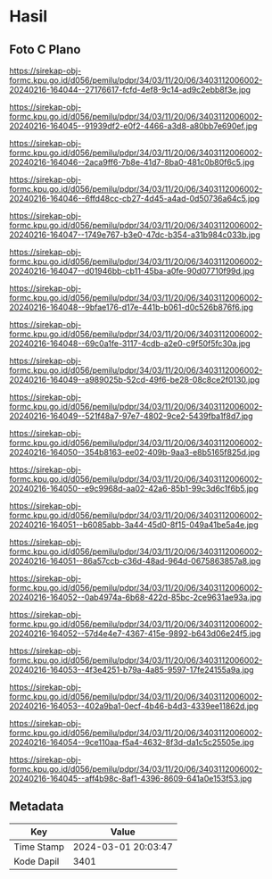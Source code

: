 # Hasil

## Foto C Plano

https://sirekap-obj-formc.kpu.go.id/d056/pemilu/pdpr/34/03/11/20/06/3403112006002-20240216-164044--27176617-fcfd-4ef8-9c14-ad9c2ebb8f3e.jpg

https://sirekap-obj-formc.kpu.go.id/d056/pemilu/pdpr/34/03/11/20/06/3403112006002-20240216-164045--91939df2-e0f2-4466-a3d8-a80bb7e690ef.jpg

https://sirekap-obj-formc.kpu.go.id/d056/pemilu/pdpr/34/03/11/20/06/3403112006002-20240216-164046--2aca9ff6-7b8e-41d7-8ba0-481c0b80f6c5.jpg

https://sirekap-obj-formc.kpu.go.id/d056/pemilu/pdpr/34/03/11/20/06/3403112006002-20240216-164046--6ffd48cc-cb27-4d45-a4ad-0d50736a64c5.jpg

https://sirekap-obj-formc.kpu.go.id/d056/pemilu/pdpr/34/03/11/20/06/3403112006002-20240216-164047--1749e767-b3e0-47dc-b354-a31b984c033b.jpg

https://sirekap-obj-formc.kpu.go.id/d056/pemilu/pdpr/34/03/11/20/06/3403112006002-20240216-164047--d01946bb-cb11-45ba-a0fe-90d07710f99d.jpg

https://sirekap-obj-formc.kpu.go.id/d056/pemilu/pdpr/34/03/11/20/06/3403112006002-20240216-164048--9bfae176-d17e-441b-b061-d0c526b876f6.jpg

https://sirekap-obj-formc.kpu.go.id/d056/pemilu/pdpr/34/03/11/20/06/3403112006002-20240216-164048--69c0a1fe-3117-4cdb-a2e0-c9f50f5fc30a.jpg

https://sirekap-obj-formc.kpu.go.id/d056/pemilu/pdpr/34/03/11/20/06/3403112006002-20240216-164049--a989025b-52cd-49f6-be28-08c8ce2f0130.jpg

https://sirekap-obj-formc.kpu.go.id/d056/pemilu/pdpr/34/03/11/20/06/3403112006002-20240216-164049--521f48a7-97e7-4802-9ce2-5439fba1f8d7.jpg

https://sirekap-obj-formc.kpu.go.id/d056/pemilu/pdpr/34/03/11/20/06/3403112006002-20240216-164050--354b8163-ee02-409b-9aa3-e8b5165f825d.jpg

https://sirekap-obj-formc.kpu.go.id/d056/pemilu/pdpr/34/03/11/20/06/3403112006002-20240216-164050--e9c9968d-aa02-42a6-85b1-99c3d6c1f6b5.jpg

https://sirekap-obj-formc.kpu.go.id/d056/pemilu/pdpr/34/03/11/20/06/3403112006002-20240216-164051--b6085abb-3a44-45d0-8f15-049a41be5a4e.jpg

https://sirekap-obj-formc.kpu.go.id/d056/pemilu/pdpr/34/03/11/20/06/3403112006002-20240216-164051--86a57ccb-c36d-48ad-964d-0675863857a8.jpg

https://sirekap-obj-formc.kpu.go.id/d056/pemilu/pdpr/34/03/11/20/06/3403112006002-20240216-164052--0ab4974a-6b68-422d-85bc-2ce9631ae93a.jpg

https://sirekap-obj-formc.kpu.go.id/d056/pemilu/pdpr/34/03/11/20/06/3403112006002-20240216-164052--57d4e4e7-4367-415e-9892-b643d06e24f5.jpg

https://sirekap-obj-formc.kpu.go.id/d056/pemilu/pdpr/34/03/11/20/06/3403112006002-20240216-164053--4f3e4251-b79a-4a85-9597-17fe24155a9a.jpg

https://sirekap-obj-formc.kpu.go.id/d056/pemilu/pdpr/34/03/11/20/06/3403112006002-20240216-164053--402a9ba1-0ecf-4b46-b4d3-4339ee11862d.jpg

https://sirekap-obj-formc.kpu.go.id/d056/pemilu/pdpr/34/03/11/20/06/3403112006002-20240216-164054--9ce110aa-f5a4-4632-8f3d-da1c5c25505e.jpg

https://sirekap-obj-formc.kpu.go.id/d056/pemilu/pdpr/34/03/11/20/06/3403112006002-20240216-164045--aff4b98c-8af1-4396-8609-641a0e153f53.jpg


## Metadata

| Key        | Value               |
| ---------- | ------------------- |
| Time Stamp | 2024-03-01 20:03:47 |
| Kode Dapil | 3401                |



